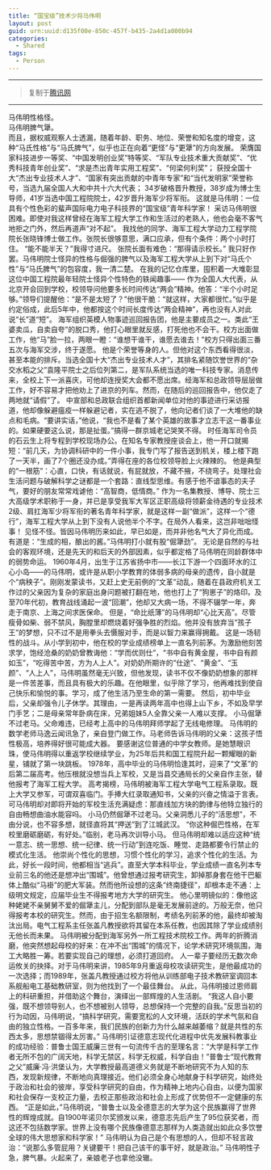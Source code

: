 ```yaml
---
title: “国宝级”技术少将马伟明
layout: post
guid: urn:uuid:d135f00e-850c-457f-b435-2a4d1a000b94
categories:
  - Shared
tags:
  - Person
---
```


---

> 复制于[腾讯网](http://news.qq.com/a/20111227/000529.htm)

---

马伟明性格怪。  
马伟明脾气犟。<br />
而且，据权威观察人士透漏，随着年龄、职务、地位、荣誉和知名度的增变，这种“马氏性格”与“马氏脾气”，似乎也正在向着“更怪”与“更犟”的方向发展。
荣膺国家科技进步一等奖、“中国发明创业奖”特等奖、“军队专业技术重大贡献奖”、“优秀科技青年创业奖”、“求是杰出青年实用工程奖”、“何梁何利奖”；
获授全国十大“杰出专业技术人才”、“国家有突出贡献的中青年专家”和“当代发明家”荣誉称号，当选九届全国人大和中共十六大代表；
34岁破格晋升教授，38岁成为博士生导师，41岁当选中国工程院院士，42岁晋升海军少将军衔。
这就是马伟明：一位具有个性色彩的蜚声国际电力电子科技界的“国宝级”青年科学家！
采访马伟明很困难。即使对我这样曾经在海军工程大学工作和生活过的老熟人，他也会毫不客气地拒之门外，然后再道声“对不起”。
我找他的同学、海军工程大学动力工程学院院长张晓锋博士做工作。张院长很够意思，满口应承，但有个条件：两个小时打住。
“能不能半天？”我得寸进尺。
张院长面有难色：“那得请示校长。”
我只好作罢。马伟明院士怪异的性格与倔强的脾气以及海军工程大学从上到下对“马氏个性”与“马氏脾气”的包容度，我一清二楚。
在我的记忆仓库里，囤积着一大堆彰显这位中国工程院最年轻院士怪异个性特色的轶闻趣事——
作为全国人大代表，从北京开会回到学校，校领导问他要多长时间传达“两会”精神。他答：“半个小时足够。”领导们提醒他：“是不是太短了？”他很干脆：“就这样，大家都很忙。”似乎是约定俗成，此后5年中，他都按这个时间长度传达“两会精神”，再也没有人对此说“长”道“短”。
海军组织英模人物事迹巡回报告团，他是主要成员之一。类此“王婆卖瓜，自卖自夸”的脱口秀，他打心眼里就反感，打死他也不会干。校方出面做工作，他“马”脸一拉，两眼一瞪：“谁想干谁干，谁愿去谁去！”校方只得出面三番五次与海军交涉，终于遂愿。
他是个荣誉等身的人。但他对这个东西看得很淡，甚至本能的排斥。当选全国十大“杰出专业技术人才”，其排名紧随饮誉世界的“杂交水稻之父”袁隆平院士之后位列第二，是军队系统当选的唯一科技专家。消息传来，全校上下一派喜庆，可他却连授奖大会都不愿出席。经海军和总政领导层层做工作，好不容易才把他劝上了进京的列车。然而，在随后的巡回报告中，他仅走了两地就“请假”了。
中宣部和总政联合组织首都新闻单位对他的事迹进行采访报道，他却像躲避瘟疫一样躲避记者，实在逃不脱了，他向记者们谈了一大堆他的缺点和毛病。“要讲实话，”他说，“我也不是看了某个英雄的故事才立志干这一番事业的。如果硬要这么说，那是扯蛋。”搞得一群京城老记哭笑不得。
时任海军司令员的石云生上将专程到学校现场办公。在知名专家教授座谈会上，他一开口就揭短：“前几天，为协调科研中的一件小事，我专门写了报告送到机关，楼上楼下跑了一天半，画了7个圈还没办成。”弄得在座的各位校领导脸上火辣辣的。
他是典型的“一根筋”：心直，口快，有话就说，有屁就放，不藏不掖，不绕弯子。处理社会生活问题与破解科学之谜都是一个套路：直线型思维。有感于他不谙事态的夫子气，要好的朋友常常戏谑他：“高智商，低情商。”
作为一名集教授、博导、院士三大高级学术职称于一身，并已是享受我军大军区正职高级将领薪金待遇的专业技术2级、肩扛海军少将军衔的著名青年科学家，就是这样一副“做派”，这样一个“德行”，海军工程大学从上到下没有人说他半个不字。在局外人看来，这岂非咄咄怪事！
见怪不怪。皆因马伟明历来如此，早已如是，而并非他名气大了异化而成。
有道是：“生成的相，酿出的酱。”马伟明打小就有股“倔犟劲”。
无论是自然的与社会的客观环境，还是先天的和后天的外部因素，似乎都定格了马伟明在同龄群体中的弱势命运。
1960年4月，出生于江苏省扬中市——长江下游一个四面环水的江心小岛——的马伟明，或许是从职小学教育的体弱多病的母亲的遗传，自小就是个“病秧子”。刚刚发蒙读书，又赶上史无前例的“文革”动乱，随着在县政府机关工作过的父亲因为复杂的家庭出身问题被打翻在地，他也打上了“狗崽子”的烙印。及至70年代初，教育战线涌起一波“回潮”，他却又大病一场，不得不辍学一年，奔走于南京、上海之间求医保命。
但是，“命比纸薄”的马伟明却“心比天高”。尽管瘦骨如柴、弱不禁风，胸膛里却燃烧着好强争胜的烈焰。他并没有放弃当“孩子王”的梦想，只不过不是用拳头去慑服对手，而是以智力来赢得拥戴。
这是一场韧性的战斗。从小学到初中，他在校的学业成绩榜单上一直名列前茅。为激励他刻苦求学，饱经沧桑的奶奶曾教诲他：“学而优则仕”，“书中自有黄金屋，书中自有颜如玉”，“吃得苦中苦，方为人上人”。对奶奶所期许的“仕途”、“黄金”、“玉颜”、“人上人”，马伟明虽然毫无兴致，但他发现，读书不仅不像奶奶想象的那样是一件苦差事，而且具有极大的乐趣。在他眼里，似乎除了学习，他再难找到使自己快乐和愉悦的事。学习，成了他生活乃至生命的第一需要。
然后，初中毕业后，父亲却强令儿子休学。其理由，一是再读两年高中也得上山下乡，不如及早学门手艺；二是母亲常年卧病在床，兄弟姐妹5人全靠父亲一人难以支撑。
小马倔犟不过老马。父命难违，已经考上高中的马伟明拜师学起了无线电修理。
马伟明的数学老师马逸云闻讯急了，亲自登门做工作。马老师告诉马伟明的父亲：这孩子悟性极高，培养得好很可能成大器。
要感谢这位普通的中学女教师。是她慧眼识珠，使马伟明得以重返学校继续学业，为25年后共和国工程院升起一颗耀眼的新星，铺就了第一块跳板。
1978年，高中毕业的马伟明恰逢其时，迎来了“文革”的后第二届高考。他压根就没想当兵上军校，又是当县交通局长的父亲自作主张，替他报考了海军工程大学。
高考揭榜，马伟明被海军工程大学电气工程系录取。既上大学又参军，可谓双喜临门。手捧大红录取通知书，父亲的兴奋之情溢于言表。可马伟明却对即将开始的军校生活充满疑虑：那直线加方块的韵律与他特立独行的自由畅想曲油水能容吗。
小马仍然倔犟不过老马。父亲洞悉儿子的“活思想”，不由分说，也不容多想，就径直将其“押送”到了江城武汉。
“你这种倔巴性格，在军校里磨砺磨砺，有好处。”临别，老马再次训导小马。
但马伟明却难以适应这种“统一意志、统一思想、统一纪律、统一行动”到连吃饭、睡觉、走路都要令行禁止的模式化生活。
他崇尚个性化的思想，习惯个性化的学习，追求个性化的生活。为此，好长一段时间，他都相当“逃兵”。直至大学本科毕业，学业成绩一直名列本专业前三名的他还是想冲出“围城”。他曾想通过报考研究生，卸掉那身套在他干巴躯体上酷似“马褂”的肥大军装。然而他所设想的这条“终南捷径”，却根本走不通：上级明文规定，应届毕业生不得报考地方大学的研究生。
他心里明镜似的：像他这种姥姥不亲舅舅不爱的倔犟主儿，分配到部队是毫无发展前途的。万般无奈，他只得报考本校的研究生。然而，由于招生名额限制，考绩名列前茅的他，最终却被淘汰出局。电气工程系主任张盖凡教授欲将其留在本系任教，也因其除了学业成绩别无他长而未果。
马伟明被分配到海军另外一所工程技术院校工作。两年的折腾消磨，他突然想起母校的好来：在冲不出“围城”的情况下，论学术研究环境氛围，海工大略胜一筹。若要实现自己的理想，必须打道回府。
人一辈子要经历无数次命运攸关的抉择。对于马伟明来讲，1985年9月重返母校攻读研究生，是他最成功的一次选择；而1989年，张盖凡教授通过校方将他从训练部电子技术教研室调回本系舰船电工基础教研室，则为他找到了一个最佳舞台。
从此，马伟明接过恩师肩上的科研重担，并借助这个舞台，演绎出一部辉煌的人生活剧。
“我这人自小要强，既不想领导别人，也不想被别人领导，总想保持一个完整的自我。”反思当初的行为动因，马伟明说，“搞科学研究，需要宽松的人文环境，活跃的学术气氛和自由的独立性格。一百多年来，我们民族的创新力为什么越来越萎缩？就是共性的东西太多，思想禁锢得太厉害。”
马伟明引证德意志现代化进程中优先发展科教事业的成功经验：普鲁士国王威廉三世有一句流传千古的至理名言：“大学是科学工作者无所不包的广阔天地，科学无禁区，科学无权威，科学自由！”普鲁士“现代教育之父”威廉·冯·洪堡认为，大学教授最高道德义务就是不断地研究不为人知的东西，发现新规律，不断地向真理接近。他们必须全身心地献身于科学研究，始终处于政治和社会的彼岸，享受科学研究的自由，作为精神上地内心自由，以便为国家和社会保存一支校正力量，去校正那些政治和社会上形成了优势但不一定健康的东西。
“正是如此，”马伟明说，“普鲁士以及全德意志的大学为这个民族赢得了世界性的辉煌成就。自1900年诺贝尔奖颁发以来，德意志先后产生了95位获奖者，而这还不包括数学家。世界上没有哪个民族像德意志那样为人类造就出如此众多饮誉全球的伟大思想家和科学家！”
马伟明认为自己是个有思想的人，但却不轻言政治：“说那么多管屁用？关键要干！把自己该干的事干好，就是政治。”
马伟明性子急，脾气暴。火起来了，亲娘老子也拿他没辙。
